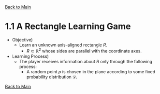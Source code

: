 [Back to Main](../../main.md)

# 1.1 A Rectangle Learning Game
- Objective)
  - Learn an unknown axis-aligned rectangle $`R`$.
    - $`R \subset \mathbb{R}^2`$ whose sides are parallel with the coordinate axes.
- Learning Process)
  - The player receives information about $`R`$ only through the following process:
    - A random point $`p`$ is chosen in the plane according to some fixed probability distribution $`\mathcal{D}`$.













[Back to Main](../../main.md)